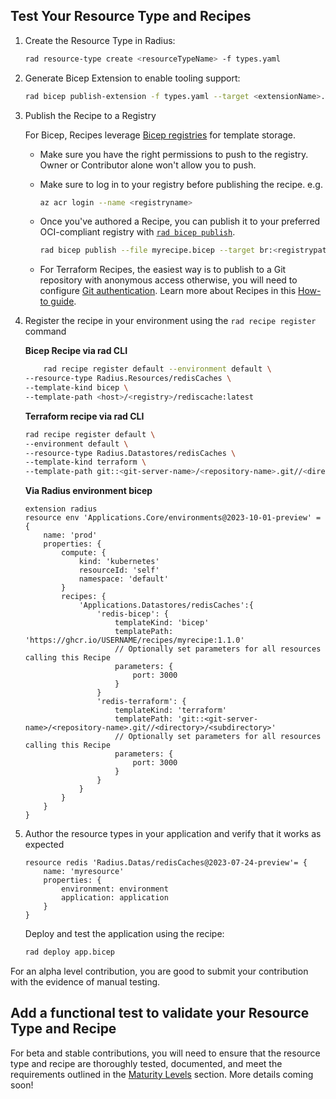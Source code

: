 ## Test Your Resource Type and Recipes

1. Create the Resource Type in Radius:

    ```bash
    rad resource-type create <resourceTypeName> -f types.yaml
    ```

1. Generate Bicep Extension to enable tooling support:

    ```bash
    rad bicep publish-extension -f types.yaml --target <extensionName>.tgz
    ```

1. Publish the Recipe to a Registry

    For Bicep, Recipes leverage [Bicep registries](https://learn.microsoft.com/azure/azure-resource-manager/bicep/private-module-registry) for template storage. 

    - Make sure you have the right permissions to push to the registry. Owner or Contributor alone won't allow you to push.

    - Make sure to log in to your registry before publishing the recipe. e.g.

        ```bash
        az acr login --name <registryname>
        ``` 

    - Once you've authored a Recipe, you can publish it to your preferred OCI-compliant registry with [`rad bicep publish`](https://docs.radapp.io/reference/cli/rad_bicep_publish/).

        ```bash
        rad bicep publish --file myrecipe.bicep --target br:<registrypath>/myrecipe:1.1.0
        ```

    - For Terraform Recipes, the easiest way is to publish to a Git repository with anonymous access otherwise, you will need to configure [Git authentication](https://docs.radapp.io/guides/recipes/terraform/howto-private-registry/). Learn more about Recipes in this [How-to guide](https://docs.radapp.io/guides/recipes/howto-author-recipes/).

1. Register the recipe in your environment using the `rad recipe register` command

    **Bicep Recipe via rad CLI**
    ```bash
        rad recipe register default --environment default \
    --resource-type Radius.Resources/redisCaches \
    --template-kind bicep \
    --template-path <host>/<registry>/rediscache:latest
    ```

    **Terraform recipe via rad CLI**
    ```bash
    rad recipe register default \
    --environment default \
    --resource-type Radius.Datastores/redisCaches \
    --template-kind terraform \
    --template-path git::<git-server-name>/<repository-name>.git//<directory>/<subdirectory>
    ```

    **Via Radius environment bicep**
    ```bicep
    extension radius
    resource env 'Applications.Core/environments@2023-10-01-preview' = {
        name: 'prod'
        properties: {
            compute: {
                kind: 'kubernetes'
                resourceId: 'self'
                namespace: 'default'
            }
            recipes: {
                'Applications.Datastores/redisCaches':{
                    'redis-bicep': {
                        templateKind: 'bicep'
                        templatePath: 'https://ghcr.io/USERNAME/recipes/myrecipe:1.1.0'
                        // Optionally set parameters for all resources calling this Recipe
                        parameters: {
                            port: 3000
                        }
                    }
                    'redis-terraform': {
                        templateKind: 'terraform'
                        templatePath: 'git::<git-server-name>/<repository-name>.git//<directory>/<subdirectory>'
                        // Optionally set parameters for all resources calling this Recipe
                        parameters: {
                            port: 3000
                        }
                    }
                }   
            }
        }
    }
    ```

1. Author the resource types in your application and verify that it works as expected
    
    ```bicep
    resource redis 'Radius.Datas/redisCaches@2023-07-24-preview'= {
        name: 'myresource'
        properties: {
            environment: environment
            application: application
        }
    }
    ```

    Deploy and test the application using the recipe:

    ```bash
    rad deploy app.bicep 
    ```

For an alpha level contribution, you are good to submit your contribution with the evidence of manual testing.

## Add a functional test to validate your Resource Type and Recipe

For beta and stable contributions, you will need to ensure that the resource type and recipe are thoroughly tested, documented, and meet the requirements outlined in the [Maturity Levels](/contributing-resource-types-recipes.md#maturity-levels) section. More details coming soon!

